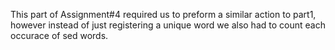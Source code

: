 This part of Assignment#4 required us to preform a similar action to part1, however instead of just registering a unique word we also had to count each occurace of sed words.
